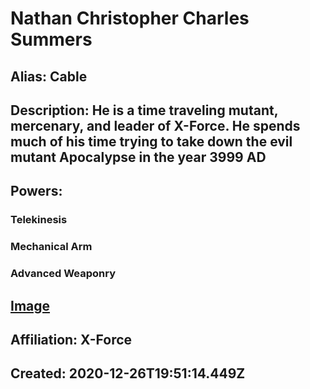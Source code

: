 # Nathan Christopher Charles Summers
## Alias: Cable
## Description: He is a time traveling mutant, mercenary, and leader of X-Force. He spends much of his time trying to take down the evil mutant Apocalypse in the year 3999 AD
## Powers:
### Telekinesis
### Mechanical Arm
### Advanced Weaponry
## [Image](https://cdn.glitch.com/6137de19-12c5-43e0-9704-2252d809dcfb%2FCable.png)
## Affiliation: X-Force
## Created: 2020-12-26T19:51:14.449Z